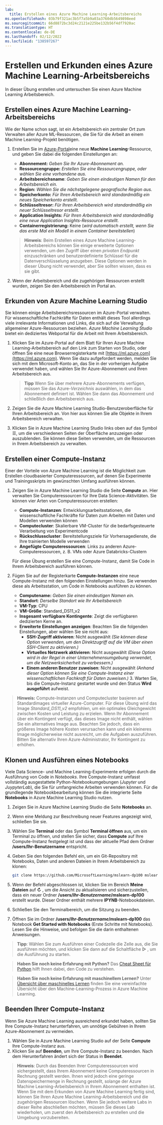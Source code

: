 ```yaml
---
lab:
  title: Erstellen eines Azure Machine Learning-Arbeitsbereichs
ms.openlocfilehash: 03b79f321ac3b5f7a5b9a03a3760db5649898eed
ms.sourcegitcommit: 66d8872bc3d24c2121e225be132b56f4df7920ac
ms.translationtype: HT
ms.contentlocale: de-DE
ms.lasthandoff: 02/12/2022
ms.locfileid: "138597267"
---
```

# <a name="create-and-explore-an-azure-machine-learning-workspace"></a>Erstellen und Erkunden eines Azure Machine Learning-Arbeitsbereichs

In dieser Übung erstellen und untersuchen Sie einen Azure Machine Learning Arbeitsbereich.

## <a name="create-an-azure-machine-learning-workspace"></a>Erstellen eines Azure Machine Learning-Arbeitsbereichs

Wie der Name schon sagt, ist ein Arbeitsbereich ein zentraler Ort zum Verwalten aller Azure ML-Ressourcen, die Sie für die Arbeit an einem Machine Learning-Projekt benötigen.

1. Erstellen Sie im [Azure-Portal](https://portal.azure.com)eine neue **Machine Learning**-Ressource, und geben Sie dabei die folgenden Einstellungen an:

    - **Abonnement:** *Geben Sie Ihr Azure-Abonnement an.*
    - **Ressourcengruppe:** *Erstellen Sie eine Ressourcengruppe, oder wählen Sie eine vorhandene aus.*
    - **Arbeitsbereichsname**: *Geben Sie einen eindeutigen Namen für den Arbeitsbereich ein.*
    - **Region:** *Wählen Sie die nächstgelegene geografische Region aus.*
    - **Speicherkonto:** *Für Ihren Arbeitsbereich wird standardmäßig ein neues Speicherkonto erstellt.*
    - **Schlüsseltresor:** *Für Ihren Arbeitsbereich wird standardmäßig ein neuer Schlüsseltresor erstellt.*
    - **Application Insights:** *Für Ihren Arbeitsbereich wird standardmäßig eine neue Application Insights-Ressource erstellt.*
    - **Containerregistrierung:** Keine (*wird automatisch erstellt, wenn Sie das erste Mal ein Modell in einem Container bereitstellen*)

    > **Hinweis**: Beim Erstellen eines Azure Machine Learning-Arbeitsbereichs können Sie einige erweiterte Optionen verwenden, um den Zugriff über einen *privaten Endpunkt* einzuschränken und benutzerdefinierte Schlüssel für die Datenverschlüsselung anzugeben. Diese Optionen werden in dieser Übung nicht verwendet, aber Sie sollten wissen, dass es sie gibt.

2. Wenn der Arbeitsbereich und die zugehörigen Ressourcen erstellt wurden, zeigen Sie den Arbeitsbereich im Portal an.

## <a name="explore-azure-machine-learning-studio"></a>Erkunden von Azure Machine Learning Studio

Sie können einige Arbeitsbereichsressourcen im Azure-Portal verwalten. Für wissenschaftliche Fachkräfte für Daten enthält dieses Tool allerdings viele irrelevante Informationen und Links, die sich auf die Verwaltung allgemeiner Azure-Ressourcen beziehen. *Azure Machine Learning Studio* bietet ein dediziertes Webportal für die Arbeit mit Ihrem Arbeitsbereich.

1. Klicken Sie im Azure-Portal auf dem Blatt für Ihren Azure Machine Learning-Arbeitsbereich auf den Link zum Starten von Studio, oder öffnen Sie eine neue Browserregisterkarte mit [https://ml.azure.com](https://ml.azure.com). Wenn Sie dazu aufgefordert werden, melden Sie sich mit dem Microsoft-Konto an, das Sie in der vorherigen Aufgabe verwendet haben, und wählen Sie Ihr Azure-Abonnement und Ihren Arbeitsbereich aus.

    > **Tipp** Wenn Sie über mehrere Azure-Abonnements verfügen, müssen Sie das Azure-*Verzeichnis* auswählen, in dem das Abonnement definiert ist. Wählen Sie dann das Abonnement und schließlich den Arbeitsbereich aus.

2. Zeigen Sie die Azure Machine Learning Studio-Benutzeroberfläche für Ihren Arbeitsbereich an. Von hier aus können Sie alle Objekte in Ihrem Arbeitsbereich verwalten.
3. Klicken Sie in Azure Machine Learning Studio links oben auf das Symbol &#9776;, um die verschiedenen Seiten der Oberfläche anzuzeigen oder auszublenden. Sie können diese Seiten verwenden, um die Ressourcen in Ihrem Arbeitsbereich zu verwalten.

## <a name="create-a-compute-instance"></a>Erstellen einer Compute-Instanz

Einer der Vorteile von Azure Machine Learning ist die Möglichkeit zum Erstellen cloudbasierter Computeressourcen, auf denen Sie Experimente und Trainingsskripts im gewünschten Umfang ausführen können.

1. Zeigen Sie in Azure Machine Learning Studio die Seite **Compute** an. Hier verwalten Sie Computeressourcen für Ihre Data Science-Aktivitäten. Sie können vier Arten von Computeressourcen erstellen:
    - **Compute-Instanzen**: Entwicklungsarbeitsstationen, die wissenschaftliche Fachkräfte für Daten zum Arbeiten mit Daten und Modellen verwenden können
    - **Computecluster**: Skalierbare VM-Cluster für die bedarfsgesteuerte Verarbeitung von Experimentcode
    - **Rückschlusscluster**: Bereitstellungsziele für Vorhersagedienste, die Ihre trainierten Modelle verwenden
    - **Angefügte Computeressourcen**: Links zu anderen Azure-Computeressourcen, z. B. VMs oder Azure Databricks-Clustern

    Für diese Übung erstellen Sie eine Compute-Instanz, damit Sie Code in Ihrem Arbeitsbereich ausführen können.

2. Fügen Sie auf der Registerkarte **Compute-Instanzen** eine neue Compute-Instanz mit den folgenden Einstellungen hinzu. Sie verwenden diese als Arbeitsstation, um Code in Notebooks ausführen zu können.
    - **Computename:** *Geben Sie einen eindeutigen Namen ein.*
    - **Standort**: *Derselbe Standort wie Ihr Arbeitsbereich*
    - **VM-Typ**: CPU
    - **VM-Größe**: Standard_DS11_v2
    - **Insgesamt verfügbare Kontingente**: Zeigt die verfügbaren dedizierten Kerne an.
    - **Erweiterte Einstellungen anzeigen**: Beachten Sie die folgenden Einstellungen, aber wählen Sie sie nicht aus: 
        - **SSH-Zugriff aktivieren**: Nicht ausgewählt *(Sie können diese Option verwenden, um den Direktzugriff auf die VM über einen SSH-Client zu aktivieren.)*
        - **Virtuelles Netzwerk aktivieren**: Nicht ausgewählt *(Diese Option wird in der Regel in einer Unternehmensumgebung verwendet, um die Netzwerksicherheit zu verbessern.)*
        - **Einem anderen Benutzer zuweisen**: Nicht ausgewählt *(Anhand dieser Option können Sie eine Compute-Instanz einer wissenschaftlichen Fachkraft für Daten zuweisen.)* 3. Warten Sie, bis die Compute-Instanz gestartet wurde und den Status **Wird ausgeführt** aufweist.

> **Hinweis:** Compute-Instanzen und Computecluster basieren auf Standardimages virtueller Azure-Computer. Für diese Übung wird das Image *Standard_DS11_v2* empfohlen, um ein optimales Gleichgewicht zwischen Kosten und Leistung zu erzielen. Wenn Ihr Abonnement über ein Kontingent verfügt, das dieses Image nicht enthält, wählen Sie ein alternatives Image aus. Beachten Sie jedoch, dass ein größeres Image höhere Kosten verursachen kann und ein kleineres Image möglicherweise nicht ausreicht, um die Aufgaben auszuführen. Bitten Sie alternativ Ihren Azure-Administrator, Ihr Kontingent zu erhöhen.

## <a name="clone-and-run-a-notebook"></a>Klonen und Ausführen eines Notebooks

Viele Data Science- und Machine Learning-Experimente erfolgen durch die Ausführung von Code in *Notebooks*. Ihre Compute-Instanz umfasst vollständig ausgestattete Python-Notebookumgebungen (*Jupyter* und *JuypyterLab*), die Sie für umfangreiche Arbeiten verwenden können. Für die grundlegende Notebookbearbeitung können Sie die integrierte Seite **Notebooks** in Azure Machine Learning Studio nutzen.

1. Zeigen Sie in Azure Machine Learning Studio die Seite **Notebooks** an.
2. Wenn eine Meldung zur Beschreibung neuer Features angezeigt wird, schließen Sie sie.
3. Wählen Sie **Terminal** oder das Symbol **Terminal öffnen** aus, um ein Terminal zu öffnen, und stellen Sie sicher, dass **Compute** auf Ihre Compute-Instanz festgelegt ist und dass der aktuelle Pfad dem Ordner **/users/Ihr-Benutzername** entspricht.
4. Geben Sie den folgenden Befehl ein, um ein Git-Repository mit Notebooks, Daten und anderen Dateien in Ihrem Arbeitsbereich zu klonen:

    ```bash
    git clone https://github.com/MicrosoftLearning/mslearn-dp100 mslearn-dp100
    ```

4. Wenn der Befehl abgeschlossen ist, klicken Sie im Bereich **Meine Dateien** auf **&#8635;** , um die Ansicht zu aktualisieren und sicherzustellen, dass ein neuer Ordner **/users/*Ihr-Benutzername*/mslearn-dp100** erstellt wurde. Dieser Ordner enthält mehrere **IPYNB**-Notebookdateien.
5. Schließen Sie den Terminalbereich, um die Sitzung zu beenden.
6. Öffnen Sie im Ordner **/users/*Ihr-Benutzername*/mslearn-dp100** das Notebook **Get Started with Notebooks** (Erste Schritte mit Notebooks). Lesen Sie die Hinweise, und befolgen Sie die darin enthaltenen Anweisungen.

> **Tipp**: Wählen Sie zum Ausführen einer Codezelle die Zelle aus, die Sie ausführen möchten, und klicken Sie dann auf die Schaltfläche **&#9655;** , um die Ausführung zu starten. 

> **Haben Sie noch keine Erfahrung mit Python?** Das [Cheat Sheet für Python](cheat-sheets/dp100-cheat-sheet-python.pdf) hilft Ihnen dabei, den Code zu verstehen.

> **Haben Sie noch keine Erfahrung mit maschinellem Lernen?** Unter [Übersicht über maschinelles Lernen](cheat-sheets/dp100-cheat-sheet-machine-learning.pdf) finden Sie eine vereinfachte Übersicht über den Machine-Learning-Prozess in Azure Machine Learning.

## <a name="stop-your-compute-instance"></a>Beenden Ihrer Compute-Instanz

Wenn Sie Azure Machine Learning ausreichend erkundet haben, sollten Sie Ihre Compute-Instanz herunterfahren, um unnötige Gebühren in Ihrem Azure-Abonnement zu vermeiden.

1. Wählen Sie in Azure Machine Learning Studio auf der Seite **Compute** Ihre Compute-Instanz aus.
2. Klicken Sie auf **Beenden**, um Ihre Compute-Instanz zu beenden. Nach dem Herunterfahren ändert sich der Status in **Beendet**.

> **Hinweis**: Durch das Beenden Ihrer Computeressourcen wird sichergestellt, dass Ihrem Abonnement keine Computeressourcen in Rechnung gestellt werden. Ihnen wird jedoch eine geringe Datenspeichermenge in Rechnung gestellt, solange der Azure Machine Learning-Arbeitsbereich in Ihrem Abonnement enthalten ist. Wenn Sie mit dem Erkunden von Azure Machine Learning fertig sind, können Sie Ihren Azure Machine Learning-Arbeitsbereich und die zugehörigen Ressourcen löschen. Wenn Sie jedoch weitere Labs in dieser Reihe abschließen möchten, müssen Sie dieses Lab wiederholen, um zuerst den Arbeitsbereich zu erstellen und die Umgebung vorzubereiten.
